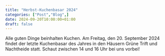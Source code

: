 ```yaml
---
title: "Herbst-Kuchenbasar 2024"
categories: ["Post","Blog",]
date: 2024-09-20T10:00:00+01:00
draft: false
---
```


Alle guten Dinge beinhalten Kuchen. Am Freitag, den 20. September 2024 findet der letzte Kuchenbasar des Jahres in den Häusern Grüne Trift und Nachtheide statt. Schaut zwischen 14 und 16 Uhr bei uns vorbei!
